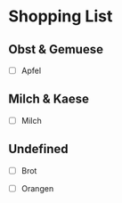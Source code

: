 # Shopping List 

## Obst & Gemuese 
  - [ ] Apfel

## Milch & Kaese 
  - [ ] Milch

## Undefined 
  - [ ] Brot
  - [ ] Orangen

